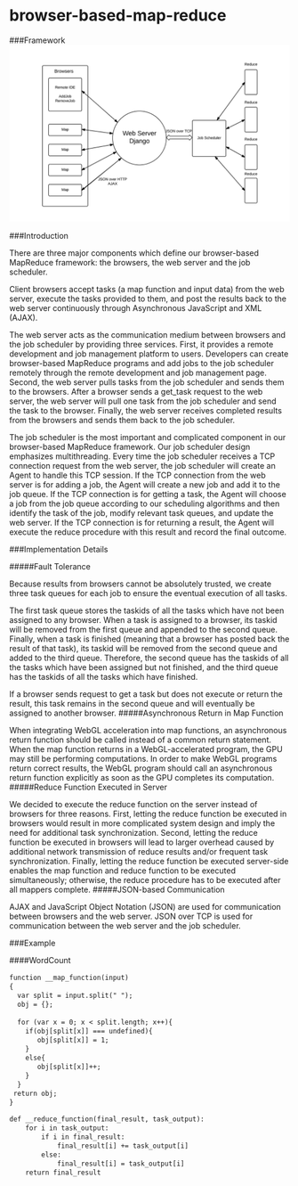 # browser-based-map-reduce

###Framework
![](docs/image.png)

###Introduction

There are three major components which define our browser-based MapReduce framework: the browsers, the web server and the job scheduler. 

Client browsers accept tasks (a map function and input data) from the web server, execute the tasks provided to them, and post the results back to the web server continuously through Asynchronous JavaScript and XML (AJAX).

The web server acts as the communication medium between browsers and the job scheduler by providing three services. First, it provides a remote development and job management platform to users. Developers can create browser-based MapReduce programs and add jobs to the job scheduler remotely through the remote development and job management page. Second, the web server pulls tasks from the job scheduler and sends them to the browsers. After a browser sends a get\_task request to the web server, the web server will pull one task from the job scheduler and send the task to the browser. Finally, the web server receives completed results from the browsers and sends them back to the job scheduler.

The job scheduler is the most important and complicated component in our browser-based MapReduce framework. Our job scheduler design emphasizes multithreading. Every time the job scheduler receives a TCP connection request from the web server, the job scheduler will create an Agent to handle this TCP session. If the TCP connection from the web server is for adding a job, the Agent will create a new job and add it to the job queue. If the TCP connection is for getting a task, the Agent will choose a job from the job queue according to our scheduling algorithms and then identify the task of the job, modify relevant task queues, and update the web server. If the TCP connection is for returning a result, the Agent will execute the reduce procedure with this result and record the final outcome.

###Implementation Details

#####Fault Tolerance

Because results from browsers cannot be absolutely trusted, we create three task queues for each job to ensure the eventual execution of all tasks.

The first task queue stores the taskids of all the tasks which have not been assigned to any browser. When a task is assigned to a browser, its taskid will be removed from the first queue and appended to the second queue. Finally, when a task is finished (meaning that a browser has posted back the result of that task), its taskid will be removed from the second queue and added to the third queue. Therefore, the second queue has the taskids of all the tasks which have been assigned but not finished, and the third queue has the taskids of all the tasks which have finished.

If a browser sends request to get a task but does not execute or return the result, this task remains in the second queue and will eventually be assigned to another browser.
#####Asynchronous Return in Map Function

When integrating WebGL acceleration into map functions, an asynchronous return function should be called instead of a common return statement. When the map function returns in a WebGL-accelerated program, the GPU may still be performing computations. In order to make WebGL programs return correct results, the WebGL program should call an asynchronous return function explicitly as soon as the GPU completes its computation.
#####Reduce Function Executed in Server

We decided to execute the reduce function on the server instead of browsers for three reasons. First, letting the reduce function be executed in browsers would result in more complicated system design and imply the need for additional task synchronization. Second, letting the reduce function be executed in browsers will lead to larger overhead caused by additional network transmission of reduce results and/or frequent task synchronization. Finally, letting the reduce function be executed server-side enables the map function and reduce function to be executed simultaneously; otherwise, the reduce procedure has to be executed after all mappers complete.
#####JSON-based Communication

AJAX and JavaScript Object Notation (JSON) are used for communication between browsers and the web server.  JSON over TCP is used for communication between the web server and the job scheduler.

###Example

####WordCount

~~~~{.javascript}
function __map_function(input)
{
  var split = input.split(" ");
  obj = {};

  for (var x = 0; x < split.length; x++){
    if(obj[split[x]] === undefined){
       obj[split[x]] = 1;
    }
    else{
       obj[split[x]]++;
    }
  }
 return obj;
}
~~~~
~~~~{.python}
def __reduce_function(final_result, task_output):
    for i in task_output:
        if i in final_result:
            final_result[i] += task_output[i]
        else:
            final_result[i] = task_output[i]
    return final_result
~~~~
